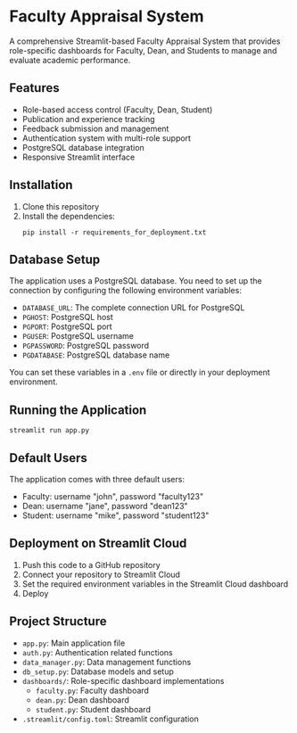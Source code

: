 # Faculty Appraisal System

A comprehensive Streamlit-based Faculty Appraisal System that provides role-specific dashboards for Faculty, Dean, and Students to manage and evaluate academic performance.

## Features

- Role-based access control (Faculty, Dean, Student)
- Publication and experience tracking
- Feedback submission and management
- Authentication system with multi-role support
- PostgreSQL database integration
- Responsive Streamlit interface

## Installation

1. Clone this repository
2. Install the dependencies:
   ```
   pip install -r requirements_for_deployment.txt
   ```

## Database Setup

The application uses a PostgreSQL database. You need to set up the connection by configuring the following environment variables:

- `DATABASE_URL`: The complete connection URL for PostgreSQL
- `PGHOST`: PostgreSQL host
- `PGPORT`: PostgreSQL port
- `PGUSER`: PostgreSQL username
- `PGPASSWORD`: PostgreSQL password
- `PGDATABASE`: PostgreSQL database name

You can set these variables in a `.env` file or directly in your deployment environment.

## Running the Application

```
streamlit run app.py
```

## Default Users

The application comes with three default users:

- Faculty: username "john", password "faculty123"
- Dean: username "jane", password "dean123"
- Student: username "mike", password "student123"

## Deployment on Streamlit Cloud

1. Push this code to a GitHub repository
2. Connect your repository to Streamlit Cloud
3. Set the required environment variables in the Streamlit Cloud dashboard
4. Deploy

## Project Structure

- `app.py`: Main application file
- `auth.py`: Authentication related functions
- `data_manager.py`: Data management functions
- `db_setup.py`: Database models and setup
- `dashboards/`: Role-specific dashboard implementations
  - `faculty.py`: Faculty dashboard
  - `dean.py`: Dean dashboard
  - `student.py`: Student dashboard
- `.streamlit/config.toml`: Streamlit configuration